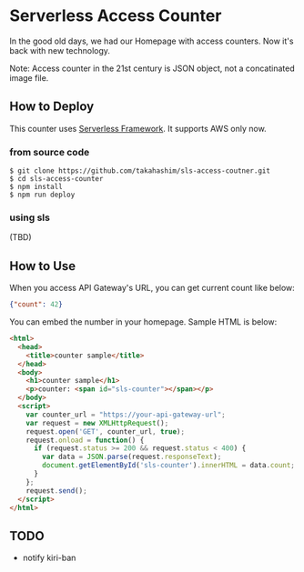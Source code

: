 # Serverless Access Counter

In the good old days, we had our Homepage with access counters.  Now it's back with new technology.

Note: Access counter in the 21st century is JSON object, not a concatinated image file.

## How to Deploy

This counter uses [Serverless Framework](https://github.com/serverless/serverless).  It supports AWS only now.

### from source code

```
$ git clone https://github.com/takahashim/sls-access-coutner.git
$ cd sls-access-counter
$ npm install
$ npm run deploy
```

### using sls

(TBD)


## How to Use

When you access API Gateway's URL, you can get current count like below:

```json
{"count": 42}
```

You can embed the number in your homepage.  Sample HTML is below:

```html
<html>
  <head>
    <title>counter sample</title>
  </head>
  <body>
    <h1>counter sample</h1>
    <p>counter: <span id="sls-counter"></span></p>
  </body>
  <script>
    var counter_url = "https://your-api-gateway-url";
    var request = new XMLHttpRequest();
    request.open('GET', counter_url, true);
    request.onload = function() {
      if (request.status >= 200 && request.status < 400) {
        var data = JSON.parse(request.responseText);
        document.getElementById('sls-counter').innerHTML = data.count;
      }
    };
    request.send();
  </script>
</html>
```

## TODO

* notify kiri-ban
